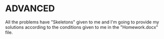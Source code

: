 # ADVANCED
All the problems have "Skeletons" given to me and I'm going to provide my solutions
according to the conditions given to me in the "Homework.docx" file.
